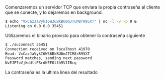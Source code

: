 Comenzaremos un servidor TCP que enviara la propia contraseña al cliente que se
conecte, y lo dejaremos en background.

```bash
$ echo "VxCazJaVykI6W36BkBU0mJTCM8rR95XT" | nc -l -v -p 0 &
Listening on 0.0.0.0 35451
```

Utilizaremos el binario provisto para obtener la contraseña siguiente

```bash
$ ./suconnect 35451
Connection received on localhost 41970
Read: VxCazJaVykI6W36BkBU0mJTCM8rR95XT
Password matches, sending next password
NvEJF7oVjkddltPSrdKEFOllh9V1IBcq
```

La contraseña es la ultima linea del resultado
